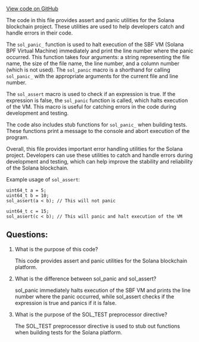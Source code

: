 [View code on GitHub](https://github.com/solana-labs/solana/blob/master/sdk/sbf/c/inc/sol/inc/assert.inc)

The code in this file provides assert and panic utilities for the Solana blockchain project. These utilities are used to help developers catch and handle errors in their code. 

The `sol_panic_` function is used to halt execution of the SBF VM (Solana BPF Virtual Machine) immediately and print the line number where the panic occurred. This function takes four arguments: a string representing the file name, the size of the file name, the line number, and a column number (which is not used). The `sol_panic` macro is a shorthand for calling `sol_panic_` with the appropriate arguments for the current file and line number. 

The `sol_assert` macro is used to check if an expression is true. If the expression is false, the `sol_panic` function is called, which halts execution of the VM. This macro is useful for catching errors in the code during development and testing. 

The code also includes stub functions for `sol_panic_` when building tests. These functions print a message to the console and abort execution of the program. 

Overall, this file provides important error handling utilities for the Solana project. Developers can use these utilities to catch and handle errors during development and testing, which can help improve the stability and reliability of the Solana blockchain. 

Example usage of `sol_assert`:

```
uint64_t a = 5;
uint64_t b = 10;
sol_assert(a < b); // This will not panic

uint64_t c = 15;
sol_assert(c < b); // This will panic and halt execution of the VM
```
## Questions: 
 1. What is the purpose of this code?
    
    This code provides assert and panic utilities for the Solana blockchain platform.

2. What is the difference between sol_panic and sol_assert?
    
    sol_panic immediately halts execution of the SBF VM and prints the line number where the panic occurred, while sol_assert checks if the expression is true and panics if it is false.

3. What is the purpose of the SOL_TEST preprocessor directive?
    
    The SOL_TEST preprocessor directive is used to stub out functions when building tests for the Solana platform.